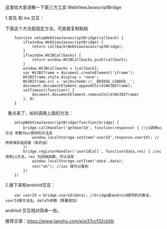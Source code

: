 
这里给大家讲解一下第三方工具 WebViewJavascriptBridge

1.首先 和 ios 交互：

下面这个方法是固定方法，可直接复制粘贴

		function setupWebViewJavascriptBridge(callback) {
			if(window.WebViewJavascriptBridge) {
				return callback(WebViewJavascriptBridge);
			}
			if(window.WVJBCallbacks) {
				return window.WVJBCallbacks.push(callback);
			}
			window.WVJBCallbacks = [callback];
			var WVJBIframe = document.createElement('iframe');
			WVJBIframe.style.display = 'none';
			WVJBIframe.src = 'wvjbscheme://__BRIDGE_LOADED__';
			document.documentElement.appendChild(WVJBIframe);
			setTimeout(function() {
				document.documentElement.removeChild(WVJBIframe)
			}, 0)
		}
   
重点来了，如何调用上面的方法：

		setupWebViewJavascriptBridge(function(bridge) {
			bridge.callHandler('getUserId', function(response) { //js调用oc方法 参数为oc提供的方法名
			    window.localStorage.setItem('userId',response.userId); //用来储存返回值（有的话）
			})
			bridge.registerHandler('userIdCall', function(data,res) { //oc调用js方法，res 为回掉函数，可以没有
				window.localStorage.setItem('data',data);
				res("ok"); //ios 端可以看到
			})
		})
		
2.接下来和android交互：

		var userId = bridge.userId(data); //bridge是android提供的对象名，userId是方法名，data为参数（需要就加）
	
andriod 交互相对简单一些。		
		
推荐文章：https://www.jianshu.com/p/e37ccf32cb5b
		
		
		
		
		
		
